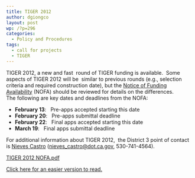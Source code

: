 ```yaml
---
title: TIGER 2012
author: dgiongco
layout: post
wp: /?p=296
categories:
  - Policy and Procedures
tags:
  - call for projects
  - TIGER
---
```

TIGER 2012, a new and fast  round of TIGER funding is available.  Some aspects of TIGER 2012 will be  similar to previous rounds (e.g., selection criteria and required construction date), but the [Notice of Funding Availability][1] (NOFA) should be reviewed for details on the differences.  
The following are key dates and deadlines from the NOFA:

*   **February 13**:   Pre-apps accepted starting this date
*   **February 20**:   Pre-apps submittal deadline
*   **February 22**:   Final apps accepted starting this date
*   **March 19**:   Final apps submittal deadline

For additional information about TIGER 2012,  the District 3 point of contact is [Nieves Castro][2] (nieves_castro@dot.ca.gov, 530-741-4564).

[TIGER 2012 NOFA.pdf][1]

[Click here for an easier version to read.][3]

 [1]: http://localhost:8888/wp-content/uploads/2014/02/nofa_tiger-2012_2012-1996.pdf
 [2]: mailto:nieves_castro@dot.ca.gov
 [3]: http://localhost:8888/wp-content/uploads/2014/02/2012-01996_pi.pdf